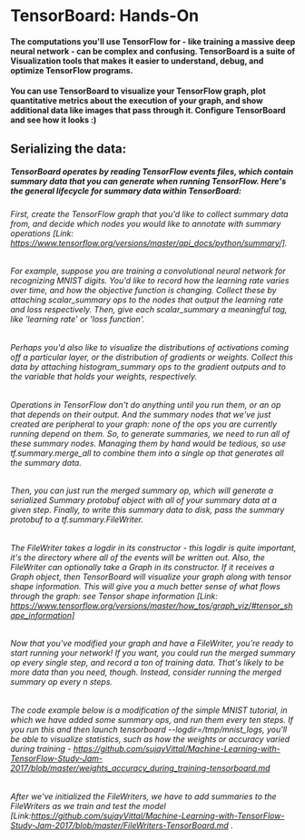# TensorBoard: Hands-On
#### The computations you'll use TensorFlow for - like training a massive deep neural network - can be complex and confusing. TensorBoard is a suite of Visualization tools that makes it easier to understand, debug, and optimize TensorFlow programs.

#### You can use TensorBoard to visualize your TensorFlow graph, plot quantitative metrics about the execution of your graph, and show additional data like images that pass through it. Configure TensorBoard and see how it looks :)

## Serializing the data:

##### TensorBoard operates by reading TensorFlow events files, which contain summary data that you can generate when running TensorFlow. Here's the general lifecycle for summary data within TensorBoard:
  
  ###### First, create the TensorFlow graph that you'd like to collect summary data from, and decide which nodes you would like to annotate with summary operations [Link: https://www.tensorflow.org/versions/master/api_docs/python/summary/].
  
  ###### For example, suppose you are training a convolutional neural network for recognizing MNIST digits. You'd like to record how the learning rate varies over time, and how the objective function is changing. Collect these by attaching scalar_summary ops to the nodes that output the learning rate and loss respectively. Then, give each scalar_summary a meaningful tag, like 'learning rate' or 'loss function'.
  
  ###### Perhaps you'd also like to visualize the distributions of activations coming off a particular layer, or the distribution of gradients or weights. Collect this data by attaching histogram_summary ops to the gradient outputs and to the variable that holds your weights, respectively.
  
  ###### Operations in TensorFlow don't do anything until you run them, or an op that depends on their output. And the summary nodes that we've just created are peripheral to your graph: none of the ops you are currently running depend on them. So, to generate summaries, we need to run all of these summary nodes. Managing them by hand would be tedious, so use tf.summary.merge_all to combine them into a single op that generates all the summary data.
  
  ###### Then, you can just run the merged summary op, which will generate a serialized Summary protobuf object with all of your summary data at a given step. Finally, to write this summary data to disk, pass the summary protobuf to a tf.summary.FileWriter.
  
  ###### The FileWriter takes a logdir in its constructor - this logdir is quite important, it's the directory where all of the events will be written out. Also, the FileWriter can optionally take a Graph in its constructor. If it receives a Graph object, then TensorBoard will visualize your graph along with tensor shape information. This will give you a much better sense of what flows through the graph: see Tensor shape information [Link: https://www.tensorflow.org/versions/master/how_tos/graph_viz/#tensor_shape_information]
  
  ###### Now that you've modified your graph and have a FileWriter, you're ready to start running your network! If you want, you could run the merged summary op every single step, and record a ton of training data. That's likely to be more data than you need, though. Instead, consider running the merged summary op every n steps.
  
  ###### The code example below is a modification of the simple MNIST tutorial, in which we have added some summary ops, and run them every ten steps. If you run this and then launch tensorboard --logdir=/tmp/mnist_logs, you'll be able to visualize statistics, such as how the weights or accuracy varied during training - https://github.com/sujayVittal/Machine-Learning-with-TensorFlow-Study-Jam-2017/blob/master/weights_accuracy_during_training-tensorboard.md
  
  ###### After we've initialized the FileWriters, we have to add summaries to the FileWriters as we train and test the model [Link:https://github.com/sujayVittal/Machine-Learning-with-TensorFlow-Study-Jam-2017/blob/master/FileWriters-TensorBoard.md .
 
